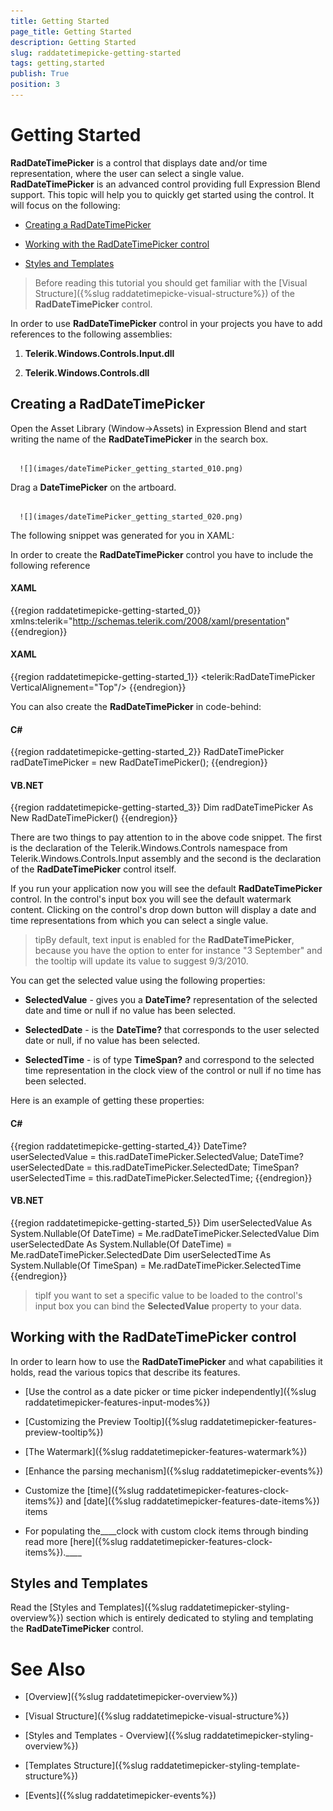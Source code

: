 ```yaml
---
title: Getting Started
page_title: Getting Started
description: Getting Started
slug: raddatetimepicke-getting-started
tags: getting,started
publish: True
position: 3
---
```


# Getting Started



__RadDateTimePicker__ is a control that displays date and/or time representation, where the user can select a single value. __RadDateTimePicker__ is an advanced control providing full Expression Blend support. This topic will help you to quickly get started using the control. It will focus on the following:

* [Creating a RadDateTimePicker](#Creating_a_RadDateTimePicker)

* [Working with the RadDateTimePicker control](#Working_with_the_RadDateTimePicker_control)

* [Styles and Templates](#Styles_and_Templates)

>Before reading this tutorial you should get familiar with the [Visual Structure]({%slug raddatetimepicke-visual-structure%}) of the __RadDateTimePicker__ control.

>

In order to use __RadDateTimePicker__ control in your projects you have to add references to the following assemblies:

1. __Telerik.Windows.Controls.Input.dll__

1. __Telerik.Windows.Controls.dll__

## Creating a RadDateTimePicker

Open the Asset Library (Window->Assets) in Expression Blend and start writing the name of the __RadDateTimePicker__ in the search box.




         
      ![](images/dateTimePicker_getting_started_010.png)

Drag a __DateTimePicker__ on the artboard.




         
      ![](images/dateTimePicker_getting_started_020.png)

The following snippet was generated for you in XAML:

>



In order to create the __RadDateTimePicker__ control you have to include the following reference

#### __XAML__

{{region raddatetimepicke-getting-started_0}}
	xmlns:telerik="http://schemas.telerik.com/2008/xaml/presentation"
	{{endregion}}



#### __XAML__

{{region raddatetimepicke-getting-started_1}}
	<telerik:RadDateTimePicker VerticalAlignement="Top"/>
	{{endregion}}



 You can also create the __RadDateTimePicker__ in code-behind:

#### __C#__

{{region raddatetimepicke-getting-started_2}}
	RadDateTimePicker radDateTimePicker = new RadDateTimePicker();
	{{endregion}}



#### __VB.NET__

{{region raddatetimepicke-getting-started_3}}
	Dim radDateTimePicker As New RadDateTimePicker()
	{{endregion}}



There are two things to pay attention to in the above code snippet. The first is the declaration of the Telerik.Windows.Controls namespace from Telerik.Windows.Controls.Input assembly and the second is the declaration of the __RadDateTimePicker__ control itself.

If you run your application now you will see the default __RadDateTimePicker__ control.  In the control's input box you will see the default watermark content. Clicking on the control's drop down button will display a date and time representations from which you can select a single value.

>tipBy default, text input is enabled for the __RadDateTimePicker__, because you have the option to enter for instance "3 September" and the tooltip will update its value to suggest 9/3/2010.

You can get the selected value using the following properties:

* __SelectedValue__ - gives you a __DateTime?__ representation of the selected date and time or null if no value has been selected. 


* __SelectedDate__ - is the __DateTime?__ that corresponds to the user selected date or null, if no value has been selected. 


* __SelectedTime__ - is of type __TimeSpan?__ and correspond to the selected time representation in the clock view of the control or null if no time has been selected. 

Here is an example of getting these properties:

#### __C#__

{{region raddatetimepicke-getting-started_4}}
	DateTime? userSelectedValue = this.radDateTimePicker.SelectedValue;
	DateTime? userSelectedDate = this.radDateTimePicker.SelectedDate;
	TimeSpan? userSelectedTime = this.radDateTimePicker.SelectedTime;
	{{endregion}}



#### __VB.NET__

{{region raddatetimepicke-getting-started_5}}
	Dim userSelectedValue As System.Nullable(Of DateTime) = Me.radDateTimePicker.SelectedValue
	Dim userSelectedDate As System.Nullable(Of DateTime) = Me.radDateTimePicker.SelectedDate
	Dim userSelectedTime As System.Nullable(Of TimeSpan) = Me.radDateTimePicker.SelectedTime
	{{endregion}}



>tipIf you want to set a specific value to be loaded to the control's input box you can bind the __SelectedValue__ property to your data.

## Working with the RadDateTimePicker control

In order to learn how to use the __RadDateTimePicker__ and what capabilities it holds, read the various topics that describe its features.

* [Use the control as a date picker or time picker independently]({%slug raddatetimepicker-features-input-modes%})

* [Customizing the Preview Tooltip]({%slug raddatetimepicker-features-preview-tooltip%})

* [The Watermark]({%slug raddatetimepicker-features-watermark%})

* [Enhance the parsing mechanism]({%slug raddatetimepicker-events%})

* Customize the [time]({%slug raddatetimepicker-features-clock-items%}) and [date]({%slug raddatetimepicker-features-date-items%}) items 


* For populating the____clock with custom clock items through binding read more [here]({%slug raddatetimepicker-features-clock-items%}).____

## Styles and Templates

Read the [Styles and Templates]({%slug raddatetimepicker-styling-overview%}) section which is entirely dedicated to styling and templating the __RadDateTimePicker__ control.

# See Also

 * [Overview]({%slug raddatetimepicker-overview%})

 * [Visual Structure]({%slug raddatetimepicke-visual-structure%})

 * [Styles and Templates - Overview]({%slug raddatetimepicker-styling-overview%})

 * [Templates Structure]({%slug raddatetimepicker-styling-template-structure%})

 * [Events]({%slug raddatetimepicker-events%})

